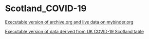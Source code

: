 # Scotland_COVID-19

[Executable version of archive.org and live data on mybinder.org](https://mybinder.org/v2/gh/seumasmorrison/Scotland_COVID-19/master?filepath=Scotland_COVID-19.ipynb)

[Executable version of data derived from UK COVID-19 Scotland table](https://mybinder.org/v2/gh/seumasmorrison/Scotland_COVID-19/master?filepath=Scotland_COVID-19_Wikipedia_data.ipynb)
